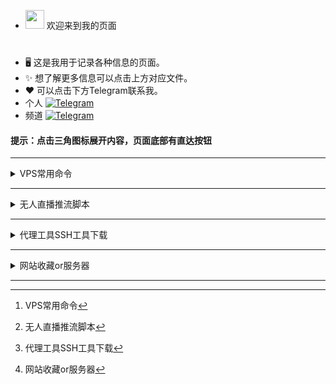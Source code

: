 
 - <img src="https://media0.giphy.com/media/pylpD8AoQCf3CQ1oO2/giphy.gif" width=30 height=30>  欢迎来到我的页面<br>
#
- 🖥 这是我用于记录各种信息的页面。
- ✨ 想了解更多信息可以点击上方对应文件。                                   
- ❤   可以点击下方Telegram联系我。 
-  个人 [![Telegram](https://img.shields.io/badge/-Telegram-red?color=white&logo=telegram&logoColor=)](https://t.me/az667755)
-  频道 [![Telegram](https://img.shields.io/badge/-Telegram-red?color=white&logo=telegram&logoColor=)](https://t.me/kexueshangwang88)

####   提示：点击三角图标展开内容，页面底部有直达按钮

---

<details>
  <summary>VPS常用命令</summary>
	
	
 ### xui面板[^1]

```
bash <(curl -Ls https://raw.githubusercontent.com/FranzKafkaYu/x-ui/master/install.sh)
```

## 3x-ui面板

```
bash <(curl -Ls https://raw.githubusercontent.com/mhsanaei/3x-ui/master/install.sh)
```


###  一键wrap

```
wget -N https://gitlab.com/fscarmen/warp/-/raw/main/menu.sh && bash menu.sh [option] [lisence/url/token]
```

```
warp [option] [lisence]
```

###  一键安装docker

```
curl -fsSL https://get.docker.com | sh
```

###  查看系统内核
```
dpkg --print-architecture
```


```
uname -a
```

####  查看系统版本

```
lsb_release -a
```

###  VPS开启root登录并且修改密码：

一键脚本

```
wget -N --no-check-certificate https://github.com/taotao1058/rootvps/raw/main/rootvps && bash rootvps
```

###  安装依赖：
 Debian/Ubuntu 命令：
 

```
apt update
``` 

```
apt install curl wget git zip tar iptables -y
```


 CentOS 命令：

```
yum update -y
``` 

```
yum install curl wget git zip tar iptables -y
``` 

###  一键测试路由回程：

```
wget -qO- git.io/besttrace | bash
```


###  一键测试流媒体解锁：

```
bash <(curl -L -s check.unlock.media)
```

 
```
bash <(curl -L -s check.unlock.media) -M 4
```

 
```
bash <(curl -L -s check.unlock.media) -M 6
```

###  查看端口占用：
```
sudo lsof -i -P -n
```
```
ss -tuln
```
```
lsof -i:端口号
```
#### 释放端口
```
kill PID数字
```

###  放行端口：

```sudo ufw allow 端口号```

```sudo ufw allow 起始端口:结束端口```

```sudo ufw enable```   #  重启ufw防火墙

###  关闭端口：
```sudo ufw deny 端口号```

###  只允许指定IP连接22端口：
```sudo ufw allow from 192.168.1.100 to any port 22```      #  多IP用英文的逗号分开

###  文件类型转换：

```mv config.txt config.json```

```mv shell.txt shell.sh```


###  开启虚拟内存：

```
sudo fallocate -l 1G /swapfile && sudo chmod 700 /swapfile && sudo mkswap /swapfile && sudo swapon /swapfile && echo '/swapfile none swap sw 0 0' | sudo tee -a /etc/fstab
```


###  防火墙

```firewall-cmd --state```                             # 查看防火墙状态    


```systemctl stop firewalld.service```                 # 停止防火墙    


```systemctl disable firewalld.service```              # 禁止防火墙开机自启

###  一键开启bbr加速

```
wget --no-check-certificate https://github.com/teddysun/across/raw/master/bbr.sh && chmod +x bbr.sh && ./bbr.sh
```

```
sysctl net.ipv4.tcp_congestion_control
```





###  科技lion的VPS工具箱


```
curl -sS -O https://raw.githubusercontent.com/kejilion/sh/main/kejilion.sh && chmod +x kejilion.sh && ./kejilion.sh
```


###  人型自走bot乌班图脚本


```
wget https://raw.githubusercontent.com/TeamPGM/PagerMaid-Pyro/development/utils/install.sh -O install.sh && chmod +x install.sh && bash install.sh
```


使用该脚本会将 ```Pagermaid-Pyro``` 安装至 ```/var/lib/pagermaid``` 目录下。


###  Hiddify面板(仅适用于乌班图系统)

```
sudo apt update&&sudo apt install -y curl&& sudo bash -c "$(curl -Lfo- https://raw.githubusercontent.com/hiddify/hiddify-config/main/common/download_install.sh)"
```


###  查看电脑wifi密码CMD命令

查看已连接过的wifi：

```
netsh wlan show profile
```

查看密码：

```
netsh wlan show profile name="WiFi名称" key=clear
```

打印到C盘：

```
netsh wlan export profile folder=C:\ key=clear
```


</details>

---




<details>
  <summary>无人直播推流脚本</summary>


### 利用GPT写的无人直播FFmpeg推流脚本



### 一键脚本（ubuntu系统）[^3]

请创建文件夹并放入需要推流的mp4视频


```screen -S myabc```     #创建一个窗口会话



```
curl -sL -o /root/tao.sh https://raw.githubusercontent.com/taotao1058/zhibo/main/tao.sh && chmod 755 /root/tao.sh && /root/tao.sh
```

推流成功



然后新开一个终端窗口输入以下命令保持后台运行

```screen -ls```       #查看窗口会话


```screen -d 1728.myabc```     #其中进程ID照你自己的填


如果需要停止 ```screen -X -S 1728.myabc quit```       #关闭该窗口会话


#


#

###  CentOS 7 一键脚本



```
curl -sL -o /root/tao.sh https://raw.githubusercontent.com/taotao1058/zhibo/main/aaatao.sh && chmod 755 /root/tao.sh && /root/tao.sh
```

#


###  或者手动推流
CD到```/home```文件夹创建一个```vo```的文件并放入需要推流的视频

安装FFmpeg

 
```sudo apt update```


```sudo apt install ffmpeg -y```


然后创建新的会话窗口


``` screen -S myabc```


 推流命令

 
```
ffmpeg -re -stream_loop -1 -f concat -safe 0 -i <(find /home/vo -name "*.mp4" -exec echo "file '{}'" \;) -c:v libx264 -preset veryfast -tune zerolatency -profile:v baseline -b:v 800k -maxrate 800k -bufsize 800k -c:a aac -b:a 128k -ar 44100 -f flv -r 30 rtmp://server/live/stream
```


请将 ```/home/vo``` 替换为你实际的视频文件夹路径

请将```rtmp://server/live/stream``` 替换为你的实际推流地址和串流密钥。



然后新开一个终端窗口输入以下命令保持后台运行

```screen -ls```       #查看会话


```screen -d 1728.myabc```     #其中进程ID照你自己的填

如果需要停止```screen -X -S 1728.myabc quit```       #关闭该会话窗口

</details>

---




<details>
  <summary>代理工具SSH工具下载</summary>

  
  
  | 类型 | 名称 | 下载地址[^5] |
| :--- | :----: | :---: |
| 安卓  | v2rayNG  |https://github.com/2dust/v2rayNG/releases|
| 安卓  | clash  |https://github.com/Z-Siqi/Clash-for-Windows_Chinese/releases|
| Windows  | clash  |https://github.com/Z-Siqi/Clash-for-Windows_Chinese/releases|
| Windows  | v2rayN  |https://github.com/2dust/v2rayN/releases|
| ios  | 小火箭  |https://apps.apple.com/us/app/shadowrocket/id932747118|
| mac  | v2rayU  |https://github.com/yanue/V2rayU/releases|
| 安卓SSH  | Termius汉化  |https://github.com/alongw/Termius-zh_CN/releases|
| 安卓SSH  | termux |https://github.com/termux/termux-app/releases|
| 安卓SSH  | serverbox  |https://github.com/lollipopkit/flutter_server_box/releases|
| 电脑SSH  | tabby  |https://github.com/Eugeny/tabby/releases|
| 电脑SSH  | WindTerm  |https://github.com/kingToolbox/WindTerm/releases|
| 电脑SSH  | FinalShell  |https://www.hostbuf.com/t/988.html|
| ios SSH  | ServerBox  |https://apps.apple.com/us/app/serverbox-status-tools/id1586449703|
| ios SSH  | Termius |https://apps.apple.com/us/app/termius-terminal-ssh-client/id549039908|

</details>

---

<details>
  <summary>网站收藏or服务器</summary>
    
| 类型 | 名称 | 地址[^6] |
| :--- | :----: | :---: |
| 服务器  | vmiss  |https://app.vmiss.com/aff.php?aff=931|
| 服务器  | 艾云住宅  |https://iaclouds.com/cart.php|
| SK5代理  | kookeey  |https://kookeey.com|
| SK5代理 | ip2world  |https://www.ip2world.com|
| 服务器  | evoxt住宅  |https://evoxt.com/pricing|
| 服务器 | vultr  |https://www.vultr.com/?ref=9550943|
| 服务器  | 美国无线流量  |https://my.frantech.ca/cart.php|
| 服务器  | 越南家宽  |https://my.cloudfly.vn/cloud/server|
| 服务器  | gigsgigs  |https://clientarea.gigsgigscloud.com|
| 服务器  | 朝暮云 地区多  |https://zhaomu.com|
| 服务器  | CC一刀机  |https://cloudcone.com|
| 服务器  | RN二刀机  |https://my.racknerd.com/aff.php?aff=9465|
| 服务器  | 野草云建站机  |https://www.yecaoyun.com|
| 服务器  | 便宜建站机  |https://www.anclouds.com|
| 服务器  | hostvds一刀机  |https://hostvds.com|
| 涩涩  | 网站合集  |https://theporndude.com/zh|
| 涩涩  | AI画图  |https://pornpen.ai|
| 素材  | 图标素材  |https://aigei.com|
| 礼品卡  | Pockyt Shop |https://shop.pockyt.io/pc/brands/all|
| 网络测试  | ipv6测试  |https://test-ipv6.com|

</details>

---

 [^1]: VPS常用命令

 [^2]: 国内VPS使用代理

 [^3]: 无人直播推流脚本

 [^4]:  xui配置二级代理

 [^5]:  代理工具SSH工具下载

 [^6]: 网站收藏or服务器
